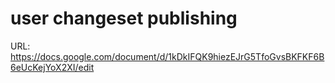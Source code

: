 # user changeset publishing

URL: https://docs.google.com/document/d/1kDkIFQK9hiezEJrG5TfoGvsBKFKF6B6eUcKejYoX2XI/edit
